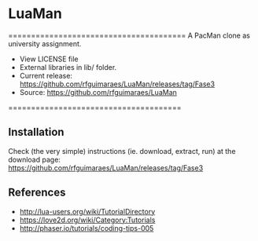 # LuaMan
=======================================
A PacMan clone as university assignment.

- View LICENSE file
- External libraries in lib/ folder.
- Current release: https://github.com/rfguimaraes/LuaMan/releases/tag/Fase3
- Source: https://github.com/rfguimaraes/LuaMan

======================================
## Installation

Check (the very simple) instructions (ie. download, extract, run) at
the download page: https://github.com/rfguimaraes/LuaMan/releases/tag/Fase3

## References

- http://lua-users.org/wiki/TutorialDirectory
- https://love2d.org/wiki/Category:Tutorials
- http://phaser.io/tutorials/coding-tips-005
